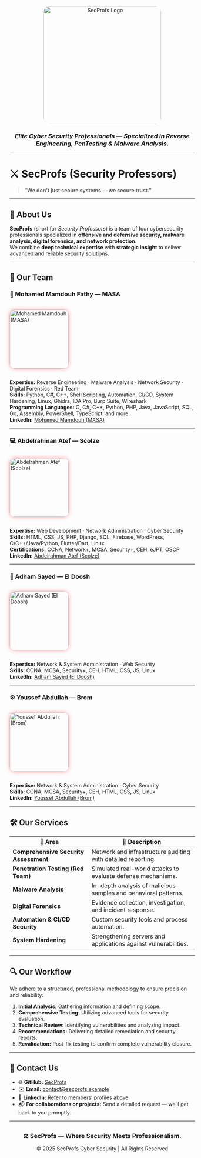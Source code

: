 <div align="center">

<img src="https://j.top4top.io/p_3587hr6hp1.jpg" alt="SecProfs Logo" width="320" style="border-radius:16px; margin-top:20px;">

### *Elite Cyber Security Professionals — Specialized in Reverse Engineering, PenTesting & Malware Analysis.*

</div>

---

# ⚔️ **SecProfs (Security Professors)**

> **“We don’t just secure systems — we secure trust.”**

---

## 🧠 **About Us**

**SecProfs** (short for *Security Professors*) is a team of four cybersecurity professionals specialized in **offensive and defensive security, malware analysis, digital forensics, and network protection**.  
We combine **deep technical expertise** with **strategic insight** to deliver advanced and reliable security solutions.

---

## 👥 **Our Team**

### 🧩 Mohamed Mamdouh Fathy — **MASA**

<img src="https://f.top4top.io/p_35871hnw91.jpg" alt="Mohamed Mamdouh (MASA)" width="160" style="border-radius:14px;box-shadow:0 0 12px rgba(255,0,0,0.4);margin:15px 0;">

**Expertise:** Reverse Engineering · Malware Analysis · Network Security · Digital Forensics · Red Team  
**Skills:** Python, C#, C++, Shell Scripting, Automation, CI/CD, System Hardening, Linux, Ghidra, IDA Pro, Burp Suite, Wireshark  
**Programming Languages:** C, C#, C++, Python, PHP, Java, JavaScript, SQL, Go, Assembly, PowerShell, TypeScript, and more.  
**LinkedIn:** [Mohamed Mamdouh (MASA)](https://www.linkedin.com/in/mohamed-mamdouh-masa/)

---

### 💻 Abdelrahman Atef — **Scolze**

<img src="https://c.top4top.io/p_3587z6xa81.jpg" alt="Abdelrahman Atef (Scolze)" width="160" style="border-radius:14px;box-shadow:0 0 12px rgba(255,0,0,0.4);margin:15px 0;">

**Expertise:** Web Development · Network Administration · Cyber Security  
**Skills:** HTML, CSS, JS, PHP, Django, SQL, Firebase, WordPress, C/C++/Java/Python, Flutter/Dart, Linux  
**Certifications:** CCNA, Network+, MCSA, Security+, CEH, eJPT, OSCP  
**LinkedIn:** [Abdelrahman Atef (Scolze)](https://www.linkedin.com/in/abdoatef267/)

---

### 🧠 Adham Sayed — **El Doosh**

<img src="https://g.top4top.io/p_3587mkccw1.jpg" alt="Adham Sayed (El Doosh)" width="160" style="border-radius:14px;box-shadow:0 0 12px rgba(255,0,0,0.4);margin:15px 0;">

**Expertise:** Network & System Administration · Web Security  
**Skills:** CCNA, MCSA, Security+, CEH, HTML, CSS, JS, Linux  
**LinkedIn:** [Adham Sayed (El Doosh)](https://www.linkedin.com/in/adhm-sayed-3a590b324/)

---

### ⚙️ Youssef Abdullah — **Brom**

<img src="https://k.top4top.io/p_3587tl63i1.jpg" alt="Youssef Abdullah (Brom)" width="160" style="border-radius:14px;box-shadow:0 0 12px rgba(255,0,0,0.4);margin:15px 0;">

**Expertise:** Network & System Administration · Cyber Security  
**Skills:** CCNA, MCSA, Security+, CEH, HTML, CSS, JS, Linux  
**LinkedIn:** [Youssef Abdullah (Brom)](https://www.linkedin.com/in/yousef-abdullah-337693219/)

---

## 🛠️ **Our Services**

| 🔐 Area | 💼 Description |
|----------|----------------|
| **Comprehensive Security Assessment** | Network and infrastructure auditing with detailed reporting. |
| **Penetration Testing (Red Team)** | Simulated real-world attacks to evaluate defense mechanisms. |
| **Malware Analysis** | In-depth analysis of malicious samples and behavioral patterns. |
| **Digital Forensics** | Evidence collection, investigation, and incident response. |
| **Automation & CI/CD Security** | Custom security tools and process automation. |
| **System Hardening** | Strengthening servers and applications against vulnerabilities. |

---

## 🔍 **Our Workflow**

We adhere to a structured, professional methodology to ensure precision and reliability:

1. **Initial Analysis:** Gathering information and defining scope.  
2. **Comprehensive Testing:** Utilizing advanced tools for security evaluation.  
3. **Technical Review:** Identifying vulnerabilities and analyzing impact.  
4. **Recommendations:** Delivering detailed remediation and security reports.  
5. **Revalidation:** Post-fix testing to confirm complete vulnerability closure.

---

## 💬 **Contact Us**

- 🌐 **GitHub:** [SecProfs](#)  
- ✉️ **Email:** contact@secprofs.example  
- 💼 **LinkedIn:** Refer to members’ profiles above  
- 📬 **For collaborations or projects:** Send a detailed request — we’ll get back to you promptly.

---

<div align="center" style="margin-top:30px;">

### ⚖️ **SecProfs — Where Security Meets Professionalism.**

© 2025 SecProfs Cyber Security | All Rights Reserved

</div>
